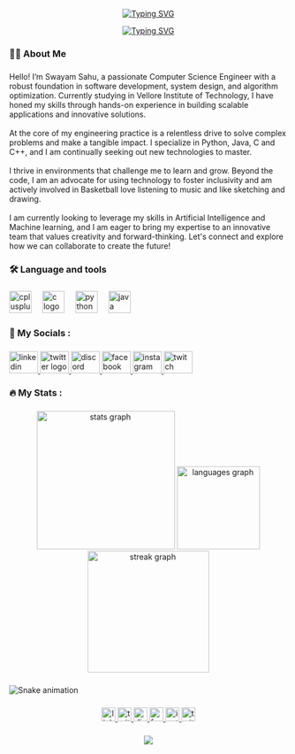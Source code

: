<p align="center">
  <a href="https://github.com/Sway738"><img src="https://readme-typing-svg.demolab.com?font=Fira+Code&duration=1&pause=1000&center=true&random=false&width=480&height=75&lines=Swayam+Sahu" alt="Typing SVG" /></a>
</p>

<p align="center">
  <a href="https://github.com/Sway738"><img src="https://readme-typing-svg.demolab.com?font=Fira+Code&pause=1000&center=true&random=false&width=480&height=75&lines=Hi+there!+Welcome+to+my+Github;I'm+thrilled+to+have+you+here" alt="Typing SVG" /></a>
</p>

<h3 align="left">👩‍💻  About Me</h3>

###

<p align="left">Hello! I’m Swayam Sahu, a passionate Computer Science Engineer with a robust foundation in software development, system design, and algorithm optimization. Currently studying in Vellore Institute of Technology, I have honed my skills through hands-on experience in building scalable applications and innovative solutions.<br><br>At the core of my engineering practice is a relentless drive to solve complex problems and make a tangible impact. I specialize in Python, Java, C and C++, and I am continually seeking out new technologies to master. <br><br>I thrive in environments that challenge me to learn and grow. Beyond the code, I am an advocate for using technology to foster inclusivity and am actively involved in Basketball love listening to music and like sketching and drawing.<br><br>I am currently looking to leverage my skills in Artificial Intelligence and Machine learning, and I am eager to bring my expertise to an innovative team that values creativity and forward-thinking. Let's connect and explore how we can collaborate to create the future!</p>

###

<h3 align="left">🛠 Language and tools</h3>

###

<div align="left">
  <img src="https://cdn.jsdelivr.net/gh/devicons/devicon/icons/cplusplus/cplusplus-original.svg" height="40" alt="cplusplus logo"  />
  <img width="12" />
  <img src="https://cdn.jsdelivr.net/gh/devicons/devicon/icons/c/c-original.svg" height="40" alt="c logo"  />
  <img width="12" />
  <img src="https://cdn.jsdelivr.net/gh/devicons/devicon/icons/python/python-original.svg" height="40" alt="python logo"  />
  <img width="12" />
  <img src="https://cdn.jsdelivr.net/gh/devicons/devicon/icons/java/java-original.svg" height="40" alt="java logo"  />
</div>

###

<h3 align="left">📱   My Socials :</h3>

###

<div align="left">
  <a href="https://www.linkedin.com/in/swayam-sahu-63866319a/" target="_blank">
    <img src="https://raw.githubusercontent.com/maurodesouza/profile-readme-generator/master/src/assets/icons/social/linkedin/default.svg" width="52" height="40" alt="linkedin logo"  />
  </a>
  <a href="https://twitter.com/swayamsahu20" target="_blank">
    <img src="https://raw.githubusercontent.com/maurodesouza/profile-readme-generator/master/src/assets/icons/social/twitter/default.svg" width="52" height="40" alt="twitter logo"  />
  </a>
  <a href="https://discord.com/invite/7wtzgZgSHb" target="_blank">
    <img src="https://raw.githubusercontent.com/maurodesouza/profile-readme-generator/master/src/assets/icons/social/discord/default.svg" width="52" height="40" alt="discord logo"  />
  </a>
  <a href="https://www.facebook.com/krish.sahu.54390876/" target="_blank">
    <img src="https://raw.githubusercontent.com/maurodesouza/profile-readme-generator/master/src/assets/icons/social/facebook/default.svg" width="52" height="40" alt="facebook logo"  />
  </a>
  <a href="https://www.instagram.com/sway.exe/" target="_blank">
    <img src="https://raw.githubusercontent.com/maurodesouza/profile-readme-generator/master/src/assets/icons/social/instagram/default.svg" width="52" height="40" alt="instagram logo"  />
  </a>
  <a href="https://www.twitch.tv/1autumnl" target="_blank">
    <img src="https://raw.githubusercontent.com/maurodesouza/profile-readme-generator/master/src/assets/icons/social/twitch/default.svg" width="52" height="40" alt="twitch logo"  />
  </a>
</div>

###

<h3 align="left">🔥   My Stats :</h3>

###

<div align="center">
  <img src="https://github-readme-stats.vercel.app/api?username=Sway738&hide_title=false&hide_rank=false&show_icons=true&include_all_commits=true&count_private=true&disable_animations=false&theme=radical&locale=en&hide_border=false&order=1" height="250" alt="stats graph"  />
  <img src="https://github-readme-stats.vercel.app/api/top-langs?username=Sway738&locale=en&hide_title=false&layout=compact&card_width=320&langs_count=5&theme=radical&hide_border=true&order=2" height="150" alt="languages graph"  />
  <img src="https://streak-stats.demolab.com?user=Sway738&locale=en&mode=daily&theme=radical&hide_border=true&border_radius=5&order=3" height="220" alt="streak graph"  />
</div>

###

<img src="https://raw.githubusercontent.com/Sway738/Sway738/output/snake.svg" alt="Snake animation" />

###

<div align="center">
  <a href="https://www.linkedin.com/in/swayam-sahu-63866319a/" target="_blank">
    <img src="https://img.shields.io/static/v1?message=LinkedIn&logo=linkedin&label=&color=0077B5&logoColor=white&labelColor=&style=for-the-badge" height="25" alt="linkedin logo"  />
  </a>
  <a href="https://twitter.com/swayamsahu20" target="_blank">
    <img src="https://img.shields.io/static/v1?message=Twitter&logo=twitter&label=&color=1DA1F2&logoColor=white&labelColor=&style=for-the-badge" height="25" alt="twitter logo"  />
  </a>
  <a href="https://discord.com/invite/7wtzgZgSHb" target="_blank">
    <img src="https://img.shields.io/static/v1?message=Discord&logo=discord&label=&color=7289DA&logoColor=white&labelColor=&style=for-the-badge" height="25" alt="discord logo"  />
  </a>
  <a href="https://www.facebook.com/krish.sahu.54390876/" target="_blank">
    <img src="https://img.shields.io/static/v1?message=Facebook&logo=facebook&label=&color=1877F2&logoColor=white&labelColor=&style=for-the-badge" height="25" alt="facebook logo"  />
  </a>
  <a href="https://www.instagram.com/sway.exe/" target="_blank">
    <img src="https://img.shields.io/static/v1?message=Instagram&logo=instagram&label=&color=E4405F&logoColor=white&labelColor=&style=for-the-badge" height="25" alt="instagram logo"  />
  </a>
  <a href="https://www.twitch.tv/1autumnl" target="_blank">
    <img src="https://img.shields.io/static/v1?message=Twitch&logo=twitch&label=&color=9146FF&logoColor=white&labelColor=&style=for-the-badge" height="25" alt="twitch logo"  />
  </a>
</div>

###

<div align="center">
  <img src="https://visitor-badge.laobi.icu/badge?page_id=Sway738.Sway738&"  />
</div>

###
